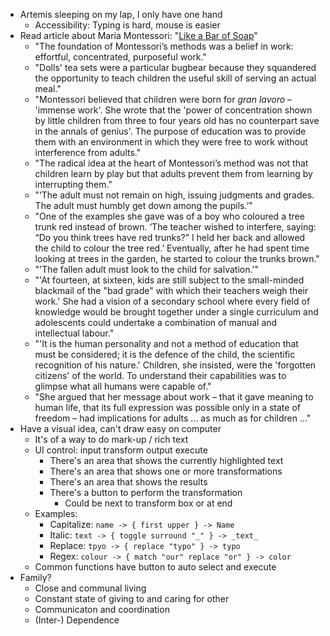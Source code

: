 - Artemis sleeping on my lap, I only have one hand
	- Accessibility: Typing is hard, mouse is easier
- Read article about Maria Montessori: "[Like a Bar of Soap](https://www.lrb.co.uk/the-paper/v44/n24/bee-wilson/like-a-bar-of-soap)"
	- "The foundation of Montessori’s methods was a belief in work: effortful, concentrated, purposeful work."
	- "Dolls' tea sets were a particular bugbear because they squandered the opportunity to teach children the useful skill of serving an actual meal."
	- "Montessori believed that children were born for _gran lavoro_ – 'immense work'. She wrote that the 'power of concentration shown by little children from three to four years old has no counterpart save in the annals of genius'. The purpose of education was to provide them with an environment in which they were free to work without interference from adults."
	-  "The radical idea at the heart of Montessori’s method was not that children learn by play but that adults prevent them from learning by interrupting them."
	- "‘The adult must not remain on high, issuing judgments and grades. The adult must humbly get down among the pupils.’"
	- "One of the examples she gave was of a boy who coloured a tree trunk red instead of brown. ‘The teacher wished to interfere, saying: “Do you think trees have red trunks?” I held her back and allowed the child to colour the tree red.’ Eventually, after he had spent time looking at trees in the garden, he started to colour the trunks brown."
	- "'The fallen adult must look to the child for salvation.'"
	- "'At fourteen, at sixteen, kids are still subject to the small-minded blackmail of the "bad grade" with which their teachers weigh their work.' She had a vision of a secondary school where every field of knowledge would be brought together under a single curriculum and adolescents could undertake a combination of manual and intellectual labour."
	- "'It is the human personality and not a method of education that must be considered; it is the defence of the child, the scientific recognition of his nature.' Children, she insisted, were the 'forgotten citizens' of the world. To understand their capabilities was to glimpse what all humans were capable of."
	-  "She argued that her message about work – that it gave meaning to human life, that its full expression was possible only in a state of freedom – had implications for adults ... as much as for children ..."
- Have a visual idea, can't draw easy on computer
	- It's of a way to do mark-up / rich text
	- UI control: input transform output execute
		- There's an area that shows the currently highlighted text
		- There's an area that shows one or more transformations
		- There's an area that shows the results
		- There's a button to perform the transformation
			- Could be next to transform box or at end
	- Examples:
		- Capitalize: ` name -> { first upper } -> Name `
		- Italic: ` text -> { toggle surround "_" } -> _text_ `
		- Replace: ` tpyo -> { replace "typo" } -> typo `
		- Regex: ` colour -> { match "our" replace "or" } -> color `
	- Common functions have button to auto select and execute 
- Family?
	- Close and communal living
	- Constant state of giving to and caring for other
	- Communicaton and coordination
	- (Inter-) Dependence